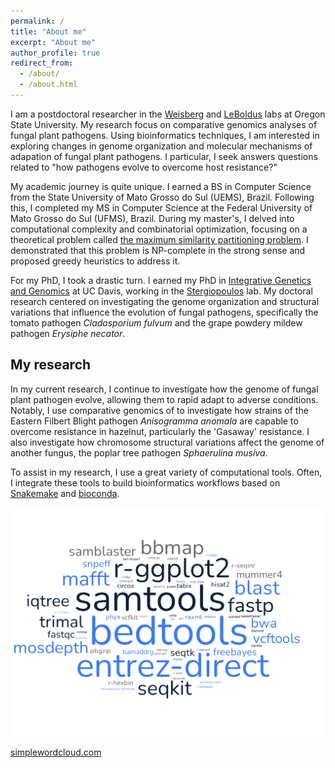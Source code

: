 ```yaml
---
permalink: /
title: "About me"
excerpt: "About me"
author_profile: true
redirect_from: 
  - /about/
  - /about.html
---
```


I am a postdoctoral researcher in the [Weisberg](https://weisberglab.com) and [LeBoldus](https://bpp.oregonstate.edu/users/jared-leboldus) labs at Oregon State University. My research focus on comparative genomics analyses of fungal plant pathogens. Using bioinformatics techniques, I am interested in exploring changes in genome organization and molecular mechanisms of adapation of fungal plant pathogens. I particular, I seek answers questions related to "how pathogens evolve to overcome host resistance?"


My academic journey is quite unique. I earned a BS in Computer Science from the State University of Mato Grosso do Sul (UEMS), Brazil. Following this, I completed my MS in Computer Science at the Federal University of Mato Grosso do Sul (UFMS), Brazil. During my master's, I delved into computational complexity and combinatorial optimization, focusing on a theoretical problem called [the maximum similarity partitioning problem](https://www.inderscienceonline.com/doi/abs/10.1504/IJICA.2016.078727). I demonstrated that this problem is NP-complete in the strong sense and proposed greedy heuristics to address it.

For my PhD, I took a drastic turn. I earned my PhD in [Integrative Genetics and Genomics](https://igg.ucdavis.edu) at UC Davis, working in the [Stergiopoulos](https://caes.ucdavis.edu/people/ioannis-stergiopoulos) lab. My doctoral research centered on investigating the genome organization and structural variations that influence the evolution of fungal pathogens, specifically the tomato pathogen *Cladosporium fulvum* and the grape powdery mildew pathogen *Erysiphe necator*.



## My research

In my current research, I continue to investigate how the genome of fungal plant pathogen evolve, allowing them to rapid adapt to adverse conditions. Notably, I use comparative genomics of to investigate how strains of the Eastern Filbert Blight pathogen *Anisogramma anomala* are capable to overcome resistance in hazelnut, particularly the 'Gasaway' resistance. I also investigate how chromosome structural variations affect the genome of another fungus, the poplar tree pathogen *Sphaerulina musiva*.



To assist in my research, I use a great variety of computational tools. Often, I integrate these tools to build bioinformatics workflows based on [Snakemake](https://snakemake-wrappers.readthedocs.io/en/stable/) and [bioconda](http://bioconda.github.io).


![text](images/software_cloud.png "title")

[simplewordcloud.com](https://simplewordcloud.com)